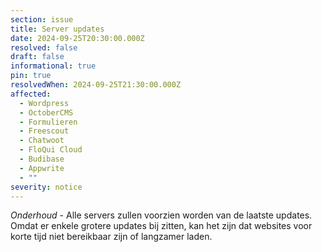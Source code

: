 ```yaml
---
section: issue
title: Server updates
date: 2024-09-25T20:30:00.000Z
resolved: false
draft: false
informational: true
pin: true
resolvedWhen: 2024-09-25T21:30:00.000Z
affected:
  - Wordpress
  - OctoberCMS
  - Formulieren
  - Freescout
  - Chatwoot
  - FloQui Cloud
  - Budibase
  - Appwrite
  - ""
severity: notice
---
```

*Onderhoud* - Alle servers zullen voorzien worden van de laatste updates. Omdat er enkele grotere updates bij zitten, kan het zijn dat websites voor korte tijd niet bereikbaar zijn of langzamer laden.